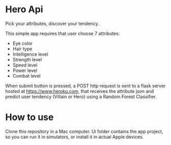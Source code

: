 # Hero Api
Pick your attributes, discover your tendency.

This simple app requires that user choose 7 attributes:
- Eye color
- Hair type
- Intelligence level
- Strength level
- Speed level
- Power level
- Combat level

When submit button is pressed, a POST http request is sent to a flask server hosted at https://www.heroku.com, that receives the
attribute json and predict user tendency (Villain or Hero) using a Random Forest Classifier.

# How to use
Clone this repository in a Mac computer. Ui folder contains the app project, so you can run it in simulators, or install it in actual Apple devices. 
